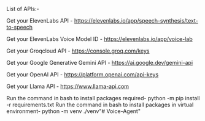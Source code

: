 List of APIs:-

Get your ElevenLabs API - https://elevenlabs.io/app/speech-synthesis/text-to-speech

Get your ElevenLabs Voice Model ID - https://elevenlabs.io/app/voice-lab

Get your Groqcloud API - https://console.groq.com/keys

Get your Google Generative Gemini API - https://ai.google.dev/gemini-api

Get your OpenAI API - https://platform.openai.com/api-keys

Get your Llama API - https://www.llama-api.com


Run the command in bash to install packages required- python -m pip install -r requirements.txt
Run the command in bash to install packages in virtual environment- python -m venv ./venv"# Voice-Agent" 
